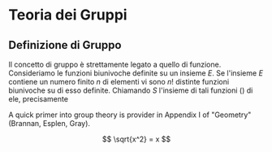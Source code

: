 # Teoria dei Gruppi

## Definizione di Gruppo
Il concetto di gruppo è strettamente legato a quello di funzione. Consideriamo le funzioni biunivoche definite su un insieme $E$. Se l'insieme $E$ contiene un numero finito $n$ di elementi vi sono $n!$ distinte funzioni biunivoche su di esso definite. Chiamando $S$ l'insieme di tali funzioni () di ele, precisamente 

A quick primer into group theory is provider in Appendix I of "Geometry" (Brannan, Esplen, Gray). 

$$ \sqrt{x^2} = x $$  
<!--stackedit_data:
eyJoaXN0b3J5IjpbLTIwMzk4NjQ0ODhdfQ==
-->